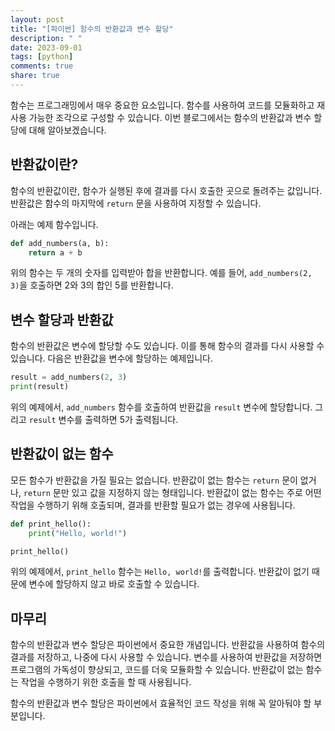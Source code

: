 ```yaml
---
layout: post
title: "[파이썬] 함수의 반환값과 변수 할당"
description: " "
date: 2023-09-01
tags: [python]
comments: true
share: true
---
```


함수는 프로그래밍에서 매우 중요한 요소입니다. 함수를 사용하여 코드를 모듈화하고 재사용 가능한 조각으로 구성할 수 있습니다. 이번 블로그에서는 함수의 반환값과 변수 할당에 대해 알아보겠습니다. 

## 반환값이란?

함수의 반환값이란, 함수가 실행된 후에 결과를 다시 호출한 곳으로 돌려주는 값입니다. 반환값은 함수의 마지막에 `return` 문을 사용하여 지정할 수 있습니다. 

아래는 예제 함수입니다. 

```python
def add_numbers(a, b):
    return a + b
```

위의 함수는 두 개의 숫자를 입력받아 합을 반환합니다. 예를 들어, `add_numbers(2, 3)`을 호출하면 2와 3의 합인 5를 반환합니다.

## 변수 할당과 반환값

함수의 반환값은 변수에 할당할 수도 있습니다. 이를 통해 함수의 결과를 다시 사용할 수 있습니다. 다음은 반환값을 변수에 할당하는 예제입니다.

```python
result = add_numbers(2, 3)
print(result)
```

위의 예제에서, `add_numbers` 함수를 호출하여 반환값을 `result` 변수에 할당합니다. 그리고 `result` 변수를 출력하면 5가 출력됩니다.

## 반환값이 없는 함수

모든 함수가 반환값을 가질 필요는 없습니다. 반환값이 없는 함수는 `return` 문이 없거나, `return` 문만 있고 값을 지정하지 않는 형태입니다. 반환값이 없는 함수는 주로 어떤 작업을 수행하기 위해 호출되며, 결과를 반환할 필요가 없는 경우에 사용됩니다.

```python
def print_hello():
    print("Hello, world!")

print_hello()
```

위의 예제에서, `print_hello` 함수는 `Hello, world!`를 출력합니다. 반환값이 없기 때문에 변수에 할당하지 않고 바로 호출할 수 있습니다.

## 마무리

함수의 반환값과 변수 할당은 파이썬에서 중요한 개념입니다. 반환값을 사용하여 함수의 결과를 저장하고, 나중에 다시 사용할 수 있습니다. 변수를 사용하여 반환값을 저장하면 프로그램의 가독성이 향상되고, 코드를 더욱 모듈화할 수 있습니다. 반환값이 없는 함수는 작업을 수행하기 위한 호출을 할 때 사용됩니다. 

함수의 반환값과 변수 할당은 파이썬에서 효율적인 코드 작성을 위해 꼭 알아둬야 할 부분입니다.